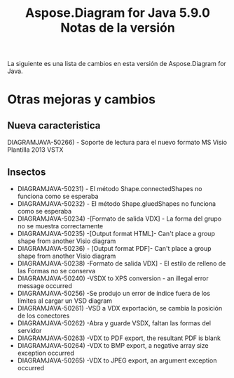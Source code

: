 ﻿---
title: Aspose.Diagram for Java 5.9.0 Notas de la versión
type: docs
weight: 10
url: /es/java/aspose-diagram-for-java-5-9-0-release-notes/
---
La siguiente es una lista de cambios en esta versión de Aspose.Diagram for Java.
# **Otras mejoras y cambios**
## **Nueva caracteristica**
DIAGRAMJAVA-50266) - Soporte de lectura para el nuevo formato MS Visio Plantilla 2013 VSTX
## **Insectos**
- DIAGRAMJAVA-50231) - El método Shape.connectedShapes no funciona como se esperaba
- DIAGRAMJAVA-50232) - El método Shape.gluedShapes no funciona como se esperaba
- DIAGRAMJAVA-50234) -[Formato de salida VDX] - La forma del grupo no se muestra correctamente
- DIAGRAMJAVA-50235) -[Output format HTML]- Can't place a group shape from another Visio diagram
- DIAGRAMJAVA-50236) - [Output format PDF]- Can't place a group shape from another Visio diagram
- DIAGRAMJAVA-50238) -Formato de salida VDX] - El estilo de relleno de las Formas no se conserva
- DIAGRAMJAVA-50240) -VSDX to XPS conversion - an illegal error message occurred
- DIAGRAMJAVA-50256) -Se produjo un error de índice fuera de los límites al cargar un VSD diagram
- DIAGRAMJAVA-50261) -VSD a VDX exportación, se cambia la posición de los conectores
- DIAGRAMJAVA-50262) -Abra y guarde VSDX, faltan las formas del servidor
- DIAGRAMJAVA-50263) -VDX to PDF export, the resultant PDF is blank
- DIAGRAMJAVA-50264) -VDX to BMP export, a negative array size exception occurred
- DIAGRAMJAVA-50265) -VDX to JPEG export, an argument exception occurred
